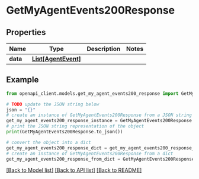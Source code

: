 # GetMyAgentEvents200Response


## Properties

Name | Type | Description | Notes
------------ | ------------- | ------------- | -------------
**data** | [**List[AgentEvent]**](AgentEvent.md) |  | 

## Example

```python
from openapi_client.models.get_my_agent_events200_response import GetMyAgentEvents200Response

# TODO update the JSON string below
json = "{}"
# create an instance of GetMyAgentEvents200Response from a JSON string
get_my_agent_events200_response_instance = GetMyAgentEvents200Response.from_json(json)
# print the JSON string representation of the object
print(GetMyAgentEvents200Response.to_json())

# convert the object into a dict
get_my_agent_events200_response_dict = get_my_agent_events200_response_instance.to_dict()
# create an instance of GetMyAgentEvents200Response from a dict
get_my_agent_events200_response_from_dict = GetMyAgentEvents200Response.from_dict(get_my_agent_events200_response_dict)
```
[[Back to Model list]](../README.md#documentation-for-models) [[Back to API list]](../README.md#documentation-for-api-endpoints) [[Back to README]](../README.md)


